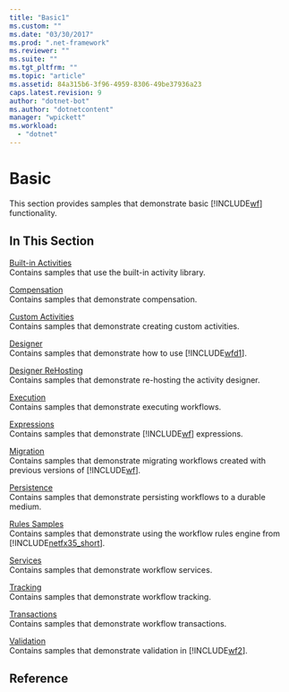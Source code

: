 ```yaml
---
title: "Basic1"
ms.custom: ""
ms.date: "03/30/2017"
ms.prod: ".net-framework"
ms.reviewer: ""
ms.suite: ""
ms.tgt_pltfrm: ""
ms.topic: "article"
ms.assetid: 84a315b6-3f96-4959-8306-49be37936a23
caps.latest.revision: 9
author: "dotnet-bot"
ms.author: "dotnetcontent"
manager: "wpickett"
ms.workload: 
  - "dotnet"
---
```

# Basic
This section provides samples that demonstrate basic [!INCLUDE[wf](../../../../includes/wf-md.md)] functionality.  
  
## In This Section  
 [Built-in Activities](../../../../docs/framework/windows-workflow-foundation/samples/built-in-activities.md)  
 Contains samples that use the built-in activity library.  
  
 [Compensation](../../../../docs/framework/windows-workflow-foundation/samples/compensation-samples.md)  
 Contains samples that demonstrate compensation.  
  
 [Custom Activities](../../../../docs/framework/windows-workflow-foundation/samples/custom-activities.md)  
 Contains samples that demonstrate creating custom activities.  
  
 [Designer](../../../../docs/framework/windows-workflow-foundation/samples/designer.md)  
 Contains samples that demonstrate how to use [!INCLUDE[wfd1](../../../../includes/wfd1-md.md)].  
  
 [Designer ReHosting](../../../../docs/framework/windows-workflow-foundation/samples/designer-rehosting.md)  
 Contains samples that demonstrate re-hosting the activity designer.  
  
 [Execution](../../../../docs/framework/windows-workflow-foundation/samples/execution.md)  
 Contains samples that demonstrate executing workflows.  
  
 [Expressions](../../../../docs/framework/windows-workflow-foundation/samples/expressions.md)  
 Contains samples that demonstrate [!INCLUDE[wf](../../../../includes/wf-md.md)] expressions.  
  
 [Migration](../../../../docs/framework/windows-workflow-foundation/samples/migration.md)  
 Contains samples that demonstrate migrating workflows created with previous versions of [!INCLUDE[wf](../../../../includes/wf-md.md)].  
  
 [Persistence](../../../../docs/framework/windows-workflow-foundation/samples/persistence.md)  
 Contains samples that demonstrate persisting workflows to a durable medium.  
  
 [Rules Samples](../../../../docs/framework/windows-workflow-foundation/samples/rules-samples.md)  
 Contains samples that demonstrate using the workflow rules engine from [!INCLUDE[netfx35_short](../../../../includes/netfx35-short-md.md)].  
  
 [Services](../../../../docs/framework/windows-workflow-foundation/samples/services.md)  
 Contains samples that demonstrate workflow services.  
  
 [Tracking](../../../../docs/framework/windows-workflow-foundation/samples/tracking.md)  
 Contains samples that demonstrate workflow tracking.  
  
 [Transactions](../../../../docs/framework/windows-workflow-foundation/samples/transactions.md)  
 Contains samples that demonstrate workflow transactions.  
  
 [Validation](../../../../docs/framework/windows-workflow-foundation/samples/validation.md)  
 Contains samples that demonstrate validation in [!INCLUDE[wf2](../../../../includes/wf2-md.md)].  
  
## Reference
